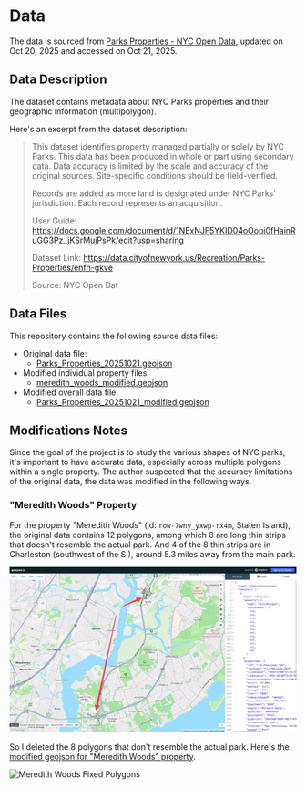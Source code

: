 # Data

The data is sourced from [Parks Properties - NYC Open Data](https://nycopendata.socrata.com/Recreation/Parks-Properties/enfh-gkve/about_data), updated on Oct 20, 2025 and accessed on Oct 21, 2025.

## Data Description

The dataset contains metadata about NYC Parks properties and their geographic information (multipolygon).

Here's an excerpt from the dataset description:

> This dataset identifies property managed partially or solely by NYC Parks. This data has been produced in whole or part using secondary data. Data accuracy is limited by the scale and accuracy of the original sources. Site-specific conditions should be field-verified.
>
> Records are added as more land is designated under NYC Parks’ jurisdiction. Each record represents an acquisition.
>
> User Guide:
> https://docs.google.com/document/d/1NExNJF5YKID04oOopi0fHainRuGG3Pz_jKSrMujPsPk/edit?usp=sharing
>
> Dataset Link:
> https://data.cityofnewyork.us/Recreation/Parks-Properties/enfh-gkve
>
> Source: NYC Open Dat

## Data Files

This repository contains the following source data files:

- Original data file:
  - [Parks_Properties_20251021.geojson](./Parks_Properties_20251021.geojson)
- Modified individual property files:
  - [meredith_woods_modified.geojson](./meredith_woods_modified.geojson)
- Modified overall data file:
  - [Parks_Properties_20251021_modified.geojson](./Parks_Properties_20251021_modified.geojson)

## Modifications Notes

Since the goal of the project is to study the various shapes of NYC parks, it's important to have accurate data, especially across multiple polygons within a single property. The author suspected that the accuracy limitations of the original data, the data was modified in the following ways.

### "Meredith Woods" Property

For the property "Meredith Woods" (id: `row-7wny_yxwp-rx4m`, Staten Island), the original data contains 12 polygons, among which 8 are long thin strips that doesn't resemble the actual park. And 4 of the 8 thin strips are in Charleston (southwest of the SI), around 5.3 miles away from the main park.

![Meredith Woods Polygons](./assets/meredith-woods-original-multipolygon.jpeg)

So I deleted the 8 polygons that don't resemble the actual park. Here's the [modified geojson for "Meredith Woods" property](./meredith_woods_fixed.geojson).

![Meredith Woods Fixed Polygons](./assets/meredith-woods-fixed-multipolygon.jpeg)
